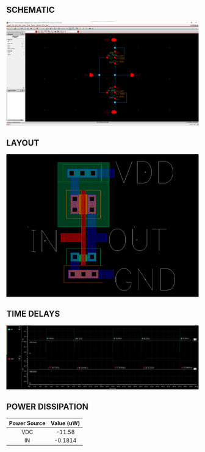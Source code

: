 ## SCHEMATIC
![DataPath](inverter_schem.png)

## LAYOUT
![DataPath](inverter_layout.png)

## TIME DELAYS
![DataPath](inverter_delay.png)

## POWER DISSIPATION

| Power Source | Value (uW) |
|    :----:    | :---: |
| VDC | -11.58 |
| IN | -0.1814 |
